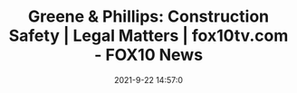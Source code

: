 ---
"title": "Greene & Phillips: Construction Safety | Legal Matters | fox10tv.com - FOX10 News"
"date": "2021-9-22 14:57:0"
"feed_name": "GOOGLENEWSCONSTRUCTION"
"feed_website": "https://news.google.com/search?q=construction%2Bincident&hl=en-US&gl=US&ceid=US:en"
"feed_rss": "https://news.google.com/rss/search?q=construction%2Bincident&hl=en-US&gl=US&ceid=US:en"
"link": "https://www.fox10tv.com/studio10/legal_matters/greene-phillips-construction-safety/article_6bfa3e7e-1bb5-11ec-af91-33cea7e1be6e.html"
"file": "_posts/2021-1-1-22b9fe5afe80aa5d6d2e3db251f8ff42626fe19a.md"
"accident": "0"
"drilling": "0"
"dead": "0"
"injured": "0"
"where": "unknown site"
---